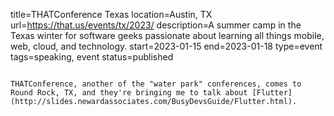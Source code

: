 title=THATConference Texas
location=Austin, TX
url=https://that.us/events/tx/2023/
description=A summer camp in the Texas winter for software geeks passionate about learning all things mobile, web, cloud, and technology.
start=2023-01-15
end=2023-01-18
type=event
tags=speaking, event
status=published
~~~~~~

THATConference, another of the "water park" conferences, comes to Round Rock, TX, and they're bringing me to talk about [Flutter](http://slides.newardassociates.com/BusyDevsGuide/Flutter.html).
